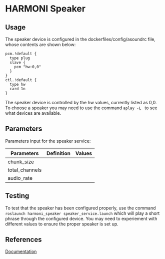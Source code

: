 # HARMONI Speaker

## Usage
The speaker device is configured in the dockerfiles/config/asoundrc file, whose contents are shown below:

```
pcm.!default {
  type plug
  slave {
    pcm "hw:0,0"
  }
}
ctl.!default {
  type hw
  card 1n
}
```

The speaker device is controlled by the hw values, currently listed as 0,0. To choose a speaker you may need to use the command ```aplay -L ``` to see what devices are available.
## Parameters
Parameters input for the speaker service: 

| Parameters           | Definition | Values |
|----------------------|------------|--------|
|chunk_size            |            |        |
|total_channels        |            |        |
|audio_rate            |            |        |

## Testing

To test that the speaker has been configured properly, use the command ```roslaunch harmoni_speaker speaker_service.launch``` which will play a short phrase through the configured device. You may need to experiement with different values to ensure the proper speaker is set up.
## References
[Documentation](https://harmoni.readthedocs.io/en/latest/packages/harmoni_speaker.html)
